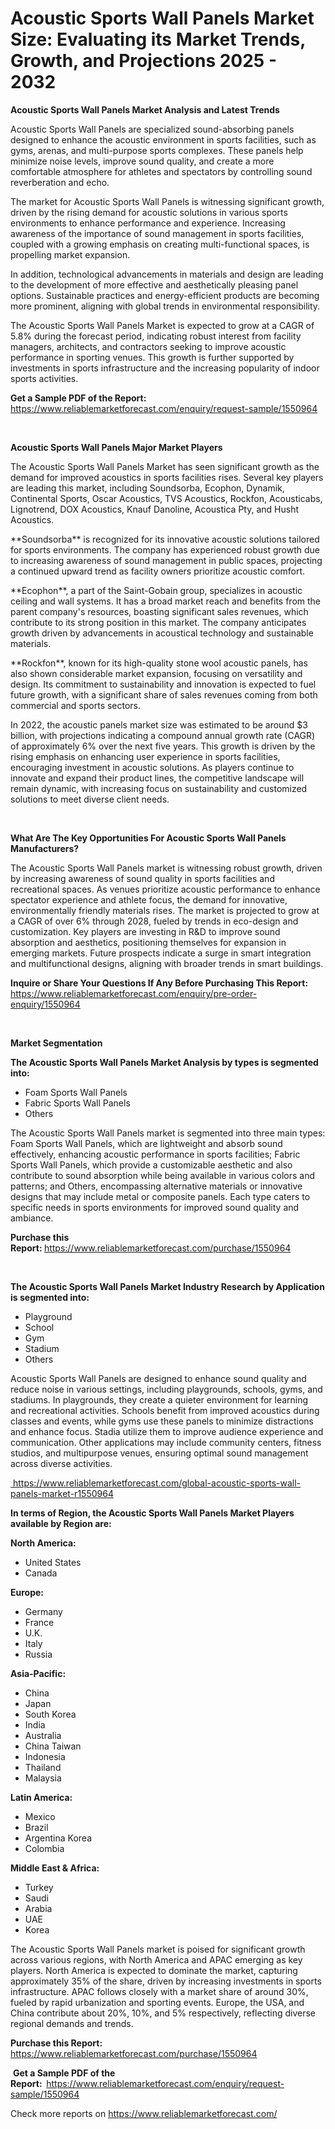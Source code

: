 <p><h1>Acoustic Sports Wall Panels Market Size: Evaluating its Market Trends, Growth, and Projections 2025 - 2032</h1></p><p><strong>Acoustic Sports Wall Panels Market Analysis and Latest Trends</strong></p>
<p><p>Acoustic Sports Wall Panels are specialized sound-absorbing panels designed to enhance the acoustic environment in sports facilities, such as gyms, arenas, and multi-purpose sports complexes. These panels help minimize noise levels, improve sound quality, and create a more comfortable atmosphere for athletes and spectators by controlling sound reverberation and echo.</p><p>The market for Acoustic Sports Wall Panels is witnessing significant growth, driven by the rising demand for acoustic solutions in various sports environments to enhance performance and experience. Increasing awareness of the importance of sound management in sports facilities, coupled with a growing emphasis on creating multi-functional spaces, is propelling market expansion. </p><p>In addition, technological advancements in materials and design are leading to the development of more effective and aesthetically pleasing panel options. Sustainable practices and energy-efficient products are becoming more prominent, aligning with global trends in environmental responsibility. </p><p>The Acoustic Sports Wall Panels Market is expected to grow at a CAGR of 5.8% during the forecast period, indicating robust interest from facility managers, architects, and contractors seeking to improve acoustic performance in sporting venues. This growth is further supported by investments in sports infrastructure and the increasing popularity of indoor sports activities.</p></p>
<p><strong>Get a Sample PDF of the Report:&nbsp;</strong> <a href="https://www.reliablemarketforecast.com/enquiry/request-sample/1550964?utm_campaign=3505&utm_medium=2&utm_source=Github&utm_content=ia&utm_term=02042025&utm_id=acoustic-sports-wall-panels">https://www.reliablemarketforecast.com/enquiry/request-sample/1550964</a></p>
<p>&nbsp;</p>
<p><strong>Acoustic Sports Wall Panels Major Market Players</strong></p>
<p><p>The Acoustic Sports Wall Panels Market has seen significant growth as the demand for improved acoustics in sports facilities rises. Several key players are leading this market, including Soundsorba, Ecophon, Dynamik, Continental Sports, Oscar Acoustics, TVS Acoustics, Rockfon, Acousticabs, Lignotrend, DOX Acoustics, Knauf Danoline, Acoustica Pty, and Husht Acoustics.</p><p>**Soundsorba** is recognized for its innovative acoustic solutions tailored for sports environments. The company has experienced robust growth due to increasing awareness of sound management in public spaces, projecting a continued upward trend as facility owners prioritize acoustic comfort.</p><p>**Ecophon**, a part of the Saint-Gobain group, specializes in acoustic ceiling and wall systems. It has a broad market reach and benefits from the parent company's resources, boasting significant sales revenues, which contribute to its strong position in this market. The company anticipates growth driven by advancements in acoustical technology and sustainable materials.</p><p>**Rockfon**, known for its high-quality stone wool acoustic panels, has also shown considerable market expansion, focusing on versatility and design. Its commitment to sustainability and innovation is expected to fuel future growth, with a significant share of sales revenues coming from both commercial and sports sectors.</p><p>In 2022, the acoustic panels market size was estimated to be around $3 billion, with projections indicating a compound annual growth rate (CAGR) of approximately 6% over the next five years. This growth is driven by the rising emphasis on enhancing user experience in sports facilities, encouraging investment in acoustic solutions. As players continue to innovate and expand their product lines, the competitive landscape will remain dynamic, with increasing focus on sustainability and customized solutions to meet diverse client needs.</p></p>
<p>&nbsp;</p>
<p><strong>What Are The Key Opportunities For Acoustic Sports Wall Panels Manufacturers?</strong></p>
<p><p>The Acoustic Sports Wall Panels market is witnessing robust growth, driven by increasing awareness of sound quality in sports facilities and recreational spaces. As venues prioritize acoustic performance to enhance spectator experience and athlete focus, the demand for innovative, environmentally friendly materials rises. The market is projected to grow at a CAGR of over 6% through 2028, fueled by trends in eco-design and customization. Key players are investing in R&D to improve sound absorption and aesthetics, positioning themselves for expansion in emerging markets. Future prospects indicate a surge in smart integration and multifunctional designs, aligning with broader trends in smart buildings.</p></p>
<p><strong>Inquire or Share Your Questions If Any Before Purchasing This Report:</strong> <a href="https://www.reliablemarketforecast.com/enquiry/pre-order-enquiry/1550964?utm_campaign=3505&utm_medium=2&utm_source=Github&utm_content=ia&utm_term=02042025&utm_id=acoustic-sports-wall-panels">https://www.reliablemarketforecast.com/enquiry/pre-order-enquiry/1550964</a></p>
<p>&nbsp;</p>
<p><strong>Market Segmentation</strong></p>
<p><strong>The Acoustic Sports Wall Panels Market Analysis by types is segmented into:</strong></p>
<p><ul><li>Foam Sports Wall Panels</li><li>Fabric Sports Wall Panels</li><li>Others</li></ul></p>
<p><p>The Acoustic Sports Wall Panels market is segmented into three main types: Foam Sports Wall Panels, which are lightweight and absorb sound effectively, enhancing acoustic performance in sports facilities; Fabric Sports Wall Panels, which provide a customizable aesthetic and also contribute to sound absorption while being available in various colors and patterns; and Others, encompassing alternative materials or innovative designs that may include metal or composite panels. Each type caters to specific needs in sports environments for improved sound quality and ambiance.</p></p>
<p><strong>Purchase this Report:&nbsp;</strong><a href="https://www.reliablemarketforecast.com/purchase/1550964?utm_campaign=3505&utm_medium=2&utm_source=Github&utm_content=ia&utm_term=02042025&utm_id=acoustic-sports-wall-panels">https://www.reliablemarketforecast.com/purchase/1550964</a></p>
<p>&nbsp;</p>
<p><strong>The Acoustic Sports Wall Panels Market Industry Research by Application is segmented into:</strong></p>
<p><ul><li>Playground</li><li>School</li><li>Gym</li><li>Stadium</li><li>Others</li></ul></p>
<p><p>Acoustic Sports Wall Panels are designed to enhance sound quality and reduce noise in various settings, including playgrounds, schools, gyms, and stadiums. In playgrounds, they create a quieter environment for learning and recreational activities. Schools benefit from improved acoustics during classes and events, while gyms use these panels to minimize distractions and enhance focus. Stadia utilize them to improve audience experience and communication. Other applications may include community centers, fitness studios, and multipurpose venues, ensuring optimal sound management across diverse activities.</p></p>
<p><a href="https://www.reliablemarketforecast.com/global-acoustic-sports-wall-panels-market-r1550964?utm_campaign=3505&utm_medium=2&utm_source=Github&utm_content=ia&utm_term=02042025&utm_id=acoustic-sports-wall-panels">&nbsp;https://www.reliablemarketforecast.com/global-acoustic-sports-wall-panels-market-r1550964</a></p>
<p><strong>In terms of Region, the Acoustic Sports Wall Panels Market Players available by Region are:</strong></p>
<p>
    <p> <strong> North America: </strong>
        <ul>
            <li>United States</li>
            <li>Canada</li>
        </ul>
        </p> 
    <p> <strong> Europe: </strong>
        <ul>
            <li>Germany</li>
            <li>France</li>
            <li>U.K.</li>
            <li>Italy</li>
            <li>Russia</li>
        </ul>
        </p> 
    <p> <strong> Asia-Pacific: </strong>
        <ul>
            <li>China</li>
            <li>Japan</li>
            <li>South Korea</li>
            <li>India</li>
            <li>Australia</li>
            <li>China Taiwan</li>
            <li>Indonesia</li>
            <li>Thailand</li>
            <li>Malaysia</li>
        </ul>
        </p> 
    <p> <strong> Latin America: </strong>
        <ul>
            <li>Mexico</li>
            <li>Brazil</li>
            <li>Argentina Korea</li>
            <li>Colombia</li>
        </ul>
        </p> 
    <p> <strong> Middle East & Africa: </strong>
        <ul>
            <li>Turkey</li>
            <li>Saudi</li>
            <li>Arabia</li>
            <li>UAE</li>
            <li>Korea</li>
        </ul>
    </p>
    </p>
<p><p>The Acoustic Sports Wall Panels market is poised for significant growth across various regions, with North America and APAC emerging as key players. North America is expected to dominate the market, capturing approximately 35% of the share, driven by increasing investments in sports infrastructure. APAC follows closely with a market share of around 30%, fueled by rapid urbanization and sporting events. Europe, the USA, and China contribute about 20%, 10%, and 5% respectively, reflecting diverse regional demands and trends.</p></p>
<p><strong>Purchase this Report: </strong><a href="https://www.reliablemarketforecast.com/purchase/1550964?utm_campaign=3505&utm_medium=2&utm_source=Github&utm_content=ia&utm_term=02042025&utm_id=acoustic-sports-wall-panels">https://www.reliablemarketforecast.com/purchase/1550964</a></p>
<p>&nbsp;<strong>Get a Sample PDF of the Report:&nbsp;&nbsp;</strong><a href="https://www.reliablemarketforecast.com/enquiry/request-sample/1550964?utm_campaign=3505&utm_medium=2&utm_source=Github&utm_content=ia&utm_term=02042025&utm_id=acoustic-sports-wall-panels">https://www.reliablemarketforecast.com/enquiry/request-sample/1550964</a></p>
<p><strong></strong></p>
<p>Check more reports on <a href="https://www.reliablemarketforecast.com/?utm_campaign=3505&utm_medium=2&utm_source=Github&utm_content=ia&utm_term=02042025&utm_id=acoustic-sports-wall-panels">https://www.reliablemarketforecast.com/</a></p>